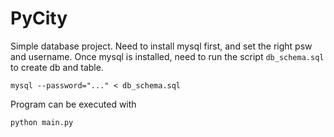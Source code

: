 # PyCity

Simple database project.
Need to install mysql first, and set the right psw and username.
Once mysql is installed, need to run the script `db_schema.sql` to create db and table.

`mysql --password="..." < db_schema.sql`

Program can be executed with 

`python main.py`
